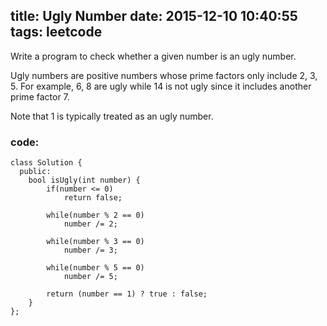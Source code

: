 title: Ugly Number
date: 2015-12-10 10:40:55
tags: leetcode
---


 Write a program to check whether a given number is an ugly number.

Ugly numbers are positive numbers whose prime factors only include 2, 3, 5. For example, 6, 8 are ugly while 14 is not ugly since it includes another prime factor 7.

Note that 1 is typically treated as an ugly number. 


### code:
```cplusplus
class Solution {
  public:
    bool isUgly(int number) {
        if(number <= 0)
            return false;
        
        while(number % 2 == 0)
            number /= 2;
    
        while(number % 3 == 0)
            number /= 3;
    
        while(number % 5 == 0)
            number /= 5;
    
        return (number == 1) ? true : false;
    }
};
```
